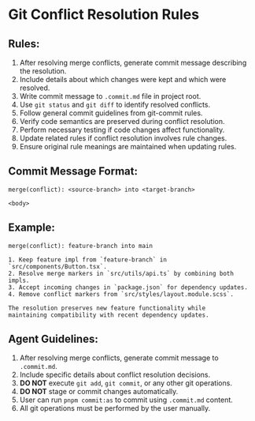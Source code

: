 # Git Conflict Resolution Rules

## Rules:

1. After resolving merge conflicts, generate commit message describing the resolution.
2. Include details about which changes were kept and which were resolved.
3. Write commit message to `.commit.md` file in project root.
4. Use `git status` and `git diff` to identify resolved conflicts.
5. Follow general commit guidelines from git-commit rules.
6. Verify code semantics are preserved during conflict resolution.
7. Perform necessary testing if code changes affect functionality.
8. Update related rules if conflict resolution involves rule changes.
9. Ensure original rule meanings are maintained when updating rules.

## Commit Message Format:

```
merge(conflict): <source-branch> into <target-branch>

<body>
```

## Example:

```
merge(conflict): feature-branch into main

1. Keep feature impl from `feature-branch` in `src/components/Button.tsx`.
2. Resolve merge markers in `src/utils/api.ts` by combining both impls.
3. Accept incoming changes in `package.json` for dependency updates.
4. Remove conflict markers from `src/styles/layout.module.scss`.

The resolution preserves new feature functionality while
maintaining compatibility with recent dependency updates.
```

## Agent Guidelines:

1. After resolving merge conflicts, generate commit message to `.commit.md`.
2. Include specific details about conflict resolution decisions.
3. **DO NOT** execute `git add`, `git commit`, or any other git operations.
4. **DO NOT** stage or commit changes automatically.
5. User can run `pnpm commit:as` to commit using `.commit.md` content.
6. All git operations must be performed by the user manually.
